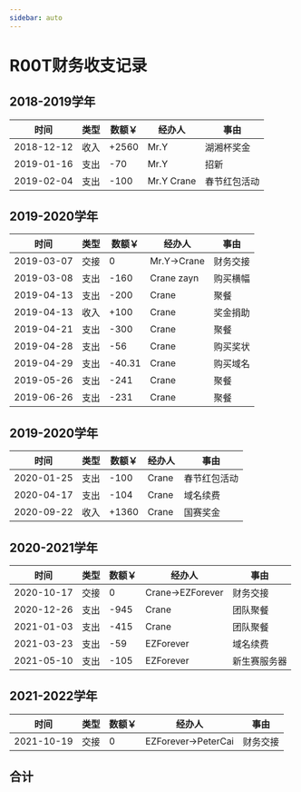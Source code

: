 ```yaml
---
sidebar: auto
---
```

# R00T财务收支记录
## 2018-2019学年

| 时间 | 类型 | 数额￥ | 经办人 | 事由 |
| ------ | ------ | ------ | ------ | ------ |
| 2018-12-12 | 收入 | +2560  | Mr.Y | 湖湘杯奖金 |
| 2019-01-16 | 支出 | -70  | Mr.Y | 招新 |
| 2019-02-04 | 支出 | -100  | Mr.Y Crane | 春节红包活动 |

## 2019-2020学年

| 时间 | 类型 | 数额￥ | 经办人 | 事由 |
| ------ | ------ | ------ | ------ | ------ |
| 2019-03-07 | 交接 | 0  | Mr.Y->Crane | 财务交接 |
| 2019-03-08 | 支出 | -160  | Crane zayn | 购买横幅 |
| 2019-04-13 | 支出 | -200  | Crane | 聚餐 |
| 2019-04-13 | 收入 | +100  | Crane | 奖金捐助 |
| 2019-04-21 | 支出 | -300  | Crane | 聚餐 |
| 2019-04-28 | 支出 | -56  | Crane | 购买奖状 |
| 2019-04-29 | 支出 | -40.31  | Crane | 购买域名 |
| 2019-05-26 | 支出 | -241  | Crane | 聚餐 |
| 2019-06-26 | 支出 | -231  | Crane | 聚餐 |

## 2019-2020学年

| 时间 | 类型 | 数额￥ | 经办人 | 事由 |
| ------ | ------ | ------ | ------ | ------ |
| 2020-01-25 | 支出 | -100  | Crane | 春节红包活动 |
| 2020-04-17 | 支出 | -104  | Crane | 域名续费 |
| 2020-09-22 | 收入 | +1360  | Crane | 国赛奖金 |

## 2020-2021学年

| 时间 | 类型 | 数额￥ | 经办人 | 事由 |
| ------ | ------ | ------ | ------ | ------ |
| 2020-10-17 | 交接 | 0  | Crane->EZForever | 财务交接 |
| 2020-12-26 | 支出 | -945  | Crane | 团队聚餐 |
| 2021-01-03 | 支出 | -415  | Crane | 团队聚餐 |
| 2021-03-23 | 支出 | -59 | EZForever | 域名续费 |
| 2021-05-10 | 支出 | -105 | EZForever | 新生赛服务器 |

## 2021-2022学年

| 时间 | 类型 | 数额￥ | 经办人 | 事由 |
| ------ | ------ | ------ | ------ | ------ |
| 2021-10-19 | 交接 | 0  | EZForever->PeterCai | 财务交接 |

## 合计

<ClientOnly>
  <financialStatistics />
</ClientOnly>
